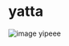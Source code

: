 # yatta
![image](https://github.com/user-attachments/assets/d0dbf007-e236-4418-b051-50fa2eba0e1a) yipeee
